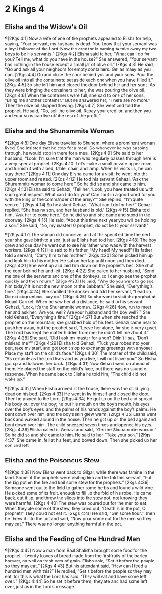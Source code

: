 # 2 Kings 4

## Elisha and the Widow's Oil
¶[2Kgs 4:1] Now a wife of one of the prophets appealed to Elisha for help, saying, “Your servant, my husband is dead. You know that your servant was a loyal follower of the Lord. Now the creditor is coming to take away my two boys to be his servants.”
[2Kgs 4:2] Elisha said to her, “What can I do for you? Tell me, what do you have in the house?” She answered, “Your servant has nothing in the house except a small jar of olive oil.”
[2Kgs 4:3] He said, “Go and ask all your neighbors for empty containers. Get as many as you can.
[2Kgs 4:4] Go and close the door behind you and your sons. Pour the olive oil into all the containers; set aside each one when you have filled it.”
[2Kgs 4:5] So she left him and closed the door behind her and her sons. As they were bringing the containers to her, she was pouring the olive oil.
[2Kgs 4:6] When the containers were full, she said to one of her sons, “Bring me another container.” But he answered her, “There are no more.” Then the olive oil stopped flowing.
[2Kgs 4:7] She went and told the prophet. He said, “Go, sell the olive oil. Repay your creditor, and then you and your sons can live off the rest of the profit.”

## Elisha and the Shunammite Woman
¶[2Kgs 4:8] One day Elisha traveled to Shunem, where a prominent woman lived. She insisted that he stop for a meal. So whenever he was passing through, he would stop in there for a meal.
[2Kgs 4:9] She said to her husband, “Look, I’m sure that the man who regularly passes through here is a very special prophet.
[2Kgs 4:10] Let’s make a small private upper room and furnish it with a bed, table, chair, and lamp. When he visits us, he can stay there.”
[2Kgs 4:11] One day Elisha came for a visit; he went into the upper room and rested.
[2Kgs 4:12] He told his servant Gehazi, “Ask the Shunammite woman to come here.” So he did so and she came to him.
[2Kgs 4:13] Elisha said to Gehazi, “Tell her, ‘Look, you have treated us with such great respect. What can I do for you? Can I put in a good word for you with the king or the commander of the army?’” She replied, “I’m quite secure.”
[2Kgs 4:14] So he asked Gehazi, “What can I do for her?” Gehazi replied, “She has no son, and her husband is old.”
[2Kgs 4:15] Elisha told him, “Ask her to come here.” So he did so and she came and stood in the doorway.
[2Kgs 4:16] He said, “About this time next year you will be holding a son.” She said, “No, my master! O prophet, do not lie to your servant!”

¶[2Kgs 4:17] The woman did conceive, and at the specified time the next year she gave birth to a son, just as Elisha had told her.
[2Kgs 4:18] The boy grew and one day he went out to see his father who was with the harvest workers.
[2Kgs 4:19] He said to his father, “My head! My head!” His father told a servant, “Carry him to his mother.”
[2Kgs 4:20] So he picked him up and took him to his mother. He sat on her lap until noon and then died.
[2Kgs 4:21] She went up and laid him down on the prophet’s bed. She shut the door behind her and left.
[2Kgs 4:22] She called to her husband, “Send me one of the servants and one of the donkeys, so I can go see the prophet quickly and then return.”
[2Kgs 4:23] He said, “Why do you want to go see him today? It is not the new moon or the Sabbath.” She said, “Everything’s fine.”
[2Kgs 4:24] She saddled the donkey and told her servant, “Lead on. Do not stop unless I say so.”
[2Kgs 4:25] So she went to visit the prophet at Mount Carmel. When he saw her at a distance, he said to his servant Gehazi, “Look, it’s the Shunammite woman.
[2Kgs 4:26] Now, run to meet her and ask her, ‘Are you well? Are your husband and the boy well?’” She told Gehazi, “Everything’s fine.”
[2Kgs 4:27] But when she reached the prophet on the mountain, she grabbed hold of his feet. Gehazi came near to push her away, but the prophet said, “Leave her alone, for she is very upset. The Lord has kept the matter hidden from me; he didn’t tell me about it.”
[2Kgs 4:28] She said, “Did I ask my master for a son? Didn’t I say, ‘Don’t mislead me?’”
[2Kgs 4:29] Elisha told Gehazi, “Tuck your robes into your belt, take my staff, and go! Don’t stop to exchange greetings with anyone! Place my staff on the child’s face.”
[2Kgs 4:30] The mother of the child said, “As certainly as the Lord lives and as you live, I will not leave you.” So Elisha got up and followed her back.
[2Kgs 4:31] Now Gehazi went on ahead of them. He placed the staff on the child’s face, but there was no sound or response. When he came back to Elisha he told him, “The child did not wake up.”

¶[2Kgs 4:32] When Elisha arrived at the house, there was the child lying dead on his bed.
[2Kgs 4:33] He went in by himself and closed the door. Then he prayed to the Lord.
[2Kgs 4:34] He got up on the bed and spread his body out over the boy; he put his mouth on the boy’s mouth, his eyes over the boy’s eyes, and the palms of his hands against the boy’s palms. He bent down over him, and the boy’s skin grew warm.
[2Kgs 4:35] Elisha went back and walked around in the house. Then he got up on the bed again and bent down over him. The child sneezed seven times and opened his eyes.
[2Kgs 4:36] Elisha called to Gehazi and said, “Get the Shunammite woman.” So he did so and she came to him. He said to her, “Take your son.”
[2Kgs 4:37] She came in, fell at his feet, and bowed down. Then she picked up her son and left.

## Elisha and the Poisonous Stew
¶[2Kgs 4:38] Now Elisha went back to Gilgal, while there was famine in the land. Some of the prophets were visiting him and he told his servant, “Put the big pot on the fire and boil some stew for the prophets.”
[2Kgs 4:39] Someone went out to the field to gather some herbs and found a wild vine. He picked some of its fruit, enough to fill up the fold of his robe. He came back, cut it up, and threw the slices into the stew pot, not knowing they were harmful.
[2Kgs 4:40] The stew was poured out for the men to eat. When they ate some of the stew, they cried out, “Death is in the pot, O prophet!” They could not eat it.
[2Kgs 4:41] He said, “Get some flour.” Then he threw it into the pot and said, “Now pour some out for the men so they may eat.” There was no longer anything harmful in the pot.

## Elisha and the Feeding of One Hundred Men
¶[2Kgs 4:42] Now a man from Baal Shalisha brought some food for the prophet – twenty loaves of bread made from the firstfruits of the barley harvest, as well as fresh ears of grain. Elisha said, “Set it before the people so they may eat.”
[2Kgs 4:43] But his attendant said, “How can I feed a hundred men with this?” He replied, “Set it before the people so they may eat, for this is what the Lord has said, ‘They will eat and have some left over.’”
[2Kgs 4:44] So he set it before them; they ate and had some left over, just as in the Lord’s message.
